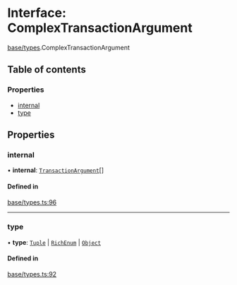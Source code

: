 # Interface: ComplexTransactionArgument

[base/types](../wiki/base.types).ComplexTransactionArgument

## Table of contents

### Properties

- [internal](../wiki/base.types.ComplexTransactionArgument#internal)
- [type](../wiki/base.types.ComplexTransactionArgument#type)

## Properties

### internal

• **internal**: [`TransactionArgument`](../wiki/base.types#transactionargument)[]

#### Defined in

[base/types.ts:96](https://github.com/PolymeshAssociation/polymesh-sdk/blob/88db4a91/src/base/types.ts#L96)

___

### type

• **type**: [`Tuple`](../wiki/base.types.TransactionArgumentType#tuple) \| [`RichEnum`](../wiki/base.types.TransactionArgumentType#richenum) \| [`Object`](../wiki/base.types.TransactionArgumentType#object)

#### Defined in

[base/types.ts:92](https://github.com/PolymeshAssociation/polymesh-sdk/blob/88db4a91/src/base/types.ts#L92)
